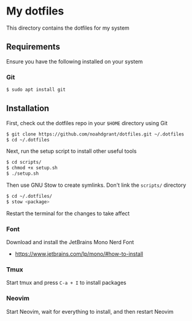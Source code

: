 # My dotfiles

This directory contains the dotfiles for my system

## Requirements

Ensure you have the following installed on your system

### Git

```bash
$ sudo apt install git
```

## Installation

First, check out the dotfiles repo in your `$HOME` directory using Git

```bash
$ git clone https://github.com/noahdgrant/dotfiles.git ~/.dotfiles
$ cd ~/.dotfiles
```

Next, run the setup script to install other useful tools

```bash
$ cd scripts/
$ chmod +x setup.sh
$ ./setup.sh
```

Then use GNU Stow to create symlinks. Don't link the `scripts/` directory

```bash
$ cd ~/.dotfiles/
$ stow <package>
```

Restart the terminal for the changes to take affect

### Font

Download and install the JetBrains Mono Nerd Font
- https://www.jetbrains.com/lp/mono/#how-to-install

### Tmux

Start tmux and press `C-a + I` to install packages

### Neovim

Start Neovim, wait for everything to install, and then restart Neovim
